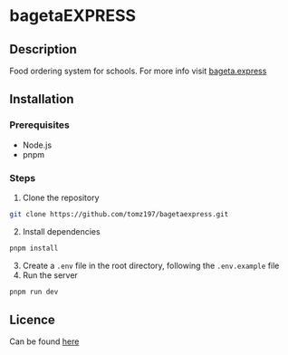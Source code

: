 # bagetaEXPRESS

## Description

Food ordering system for schools. For more info visit [bageta.express](https://bageta.express/)

## Installation

### Prerequisites

- Node.js
- pnpm

### Steps

1. Clone the repository

```bash
git clone https://github.com/tomz197/bagetaexpress.git
```

2. Install dependencies

```bash
pnpm install
```

3. Create a `.env` file in the root directory, following the `.env.example` file
4. Run the server

```bash
pnpm run dev
```

## Licence

Can be found [here](LICENCE.txt)
